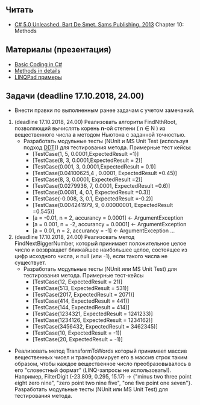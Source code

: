 ## Читать
- [C# 5.0 Unleashed. Bart De Smet. Sams Publishing. 2013](https://drive.google.com/drive/u/0/folders/0B7WmjuqYed3Aeko0MzNYZWtVOUk) Chapter 10: Methods

## Материалы (презентация)
- [Basic Coding in C#](https://github.com/EPM-RD-NETLAB/.NET-Framework-modules/tree/master/M2.%20Basic%20Coding%20in%20C%23)
- [Methods in details](https://github.com/EPM-RD-NETLAB/.NET-Framework-modules/tree/master/M4.%20Methods%20in%20details)
- [LINQPad примеры](https://drive.google.com/drive/folders/1WuwLyMZv1Lb3UBDLoD1-UtEPYbm6qe0b)

## Задачи (deadline 17.10.2018, 24.00)
- Внести правки по выполненным ранее задачам с учетом замечаний.
1. (deadline 17.10.2018, 24.00) Реализовать алгоритм FindNthRoot, позволяющий вычислять корень **n**-ой степени ( n ∈ N ) из вещественного числа **а** методом Ньютона с заданной точностью. 
    - Разработать модульные тесты (NUnit и MS Unit Test (используя подход [DDT](https://docs.microsoft.com/ru-ru/visualstudio/test/how-to-create-a-data-driven-unit-test?view=vs-2015))) для тестирования метода. Примерные тест кейсы:
      - [TestCase(1, 5, 0.0001,ExpectedResult =1)]
      - [TestCase(8, 3, 0.0001,ExpectedResult = 2)]
      - [TestCase(0.001, 3, 0.0001,ExpectedResult = 0.1)]
      - [TestCase(0.04100625,4 , 0.0001, ExpectedResult =0.45)]
      - [TestCase(8, 3, 0.0001, ExpectedResult =2)]
      - [TestCase(0.0279936, 7, 0.0001, ExpectedResult =0.6)]
      - [TestCase(0.0081, 4, 0.1, ExpectedResult =0.3)]
      - [TestCase(-0.008, 3, 0.1, ExpectedResult =-0.2)]
      - [TestCase(0.004241979, 9, 0.00000001, ExpectedResult =0.545)]
      - [a = -0.01, n = 2, accurancy = 0.0001] <- ArgumentException
      - [a = 0.001, n = -2, accurancy = 0.0001] <- ArgumentException
      - [a = 0.01, n = 2, accurancy = -1] <- ArgumentException	...
2. (deadline 17.10.2018, 24.00) Реализовать метод FindNextBiggerNumber, который принимает положительное целое число и возвращает ближайшее наибольшее целое, состоящее из цифр исходного числа, и null (или -1), если такого числа не существует.
   - Разработать модульные тесты (NUnit или MS Unit Test) для тестирования метода. Примерные тест-кейсы
      - [TestCase(12, ExpectedResult = 21)]
      - [TestCase(513, ExpectedResult = 531)]
      - [TestCase(2017, ExpectedResult = 2071)]
      - [TestCase(414, ExpectedResult = 441)]
      - [TestCase(144, ExpectedResult = 414)]
      - [TestCase(1234321, ExpectedResult = 1241233)]
      - [TestCase(1234126, ExpectedResult = 1234162)]
      - [TestCase(3456432, ExpectedResult = 3462345)]
      - [TestCase(10, ExpectedResult = -1)]           	
      - [TestCase(20, ExpectedResult = -1)]
- Реализовать метод TransformToWords который принимает массив вещественных чисел и трансформирует его в массив строк таким образом, чтобы каждое вещественное число преобразовывалось в его "словестный формат" (LINQ-запросы не использовать!). Например, FilterDigit (-23.809, 0.295, 15.17) -> {"minus two three point eight zero nine", "zero point two nine five", "one five point one seven"}. Разработать модульные тесты (NUnit или MS Unit Test) для тестирования метода.
